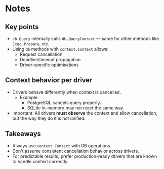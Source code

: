 # Notes

## Key points

- `db.Query` internally calls `db.QueryContext` — same for other methods like `Exec`, `Prepare`, etc.
- Using `db` methods with `context.Context` allows:
  - Request cancellation
  - Deadline/timeout propagation
  - Driver-specific optimisations

## Context behavior per driver

- Drivers behave differently when context is cancelled.
  - Example:
    - PostgreSQL cancels query properly.
    - SQLite in-memory may not react the same way.
- Important: All drivers **must observe** the context and allow cancellation, but the way they do it is not unified.

## Takeaways

- Always use `context.Context` with DB operations.
- Don't assume consistent cancellation behavior across drivers.
- For predictable results, prefer production-ready drivers that are known to handle context correctly.



